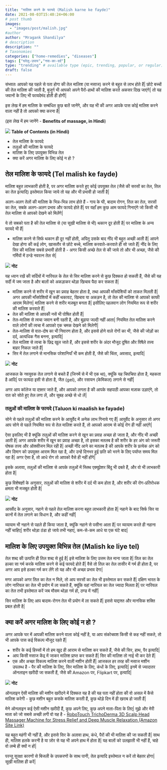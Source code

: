 ```yaml
---
title: "मालिश करने के फायदे (Malish karne ke fayde)"
date: 2021-08-03T15:40:24+06:00
# post thumb
images:
  - "images/post/malish.jpg"
#author
author: "Mragank Shandilya"
# description
description: ""
# Taxonomies
categories: ["home-remedies", "diseases"]
tags: ["घरेलु-उपाय","नस-का-दर्द"]
type: "trending" # available type (epic, trending, popular, or regular)
draft: false
---
```


संभवतः आपको यह पहले से पता होगा की तेल मालिश (या मसाज) करने से बहुत से लाभ होते हैं| छोटे बच्चों की तेल मालिश की जाती है, बुजुर्ग भी आपको अपने पैरों-हाथों की मालिश करते अकसर दिख जाएंगे| तो यह जवानों के लिए भी फायदेमंद होती ही होगी| 

इस लेख में हम मालिश के सम्बंधित कुछ बातें जानेंगे, और यह भी की अगर आपके पास कोई मालिश करने वाला नहीं है तो आपको क्या करना है| 

(इस लेख में हम जानेंगे - <strong>Benefits of massage, in Hindi</strong>)

<div class="toc-mak">
<img src="../../../images/pencil.png">
<b>Table of Contents (in Hindi)</b>
<ul>
<li>तेल मालिश के फायदे</li>
<li>तलुओं की मालिश के फायदे</li>
<li>मालिश के लिए उपयुक्त विभिन्न तेल</li>
<li>क्या करें अगर मालिश के लिए कोई न हो ?</li>
</ul>
</div>

## तेल मालिश के फायदे (Tel malish ke fayde)

मालिश बहुत लाभकारी होती है, पर अगर मालिश करते हुए कोई उपयुक्त तेल (जैसे की सरसों का तेल, तिल का तेल इत्यादि) इस्तेमाल किया जाये तो यह और भी प्रभावी हो जाती है| 

अलग-अलग तेलों की मालिश के भिन्न-भिन्न लाभ होते हैं - गाय के घी, बादाम रोगन, तिल का तेल, सरसों का तेल, सबके अलग-अलग प्रभाव और फायदे होते हैं| पर यहाँ हम कुछ आम फायदे गिनाएंगे जो किसी भी तेल मालिश से आपको देखने को मिलेंगे| 

ये तो सबको पता है की तेल मालिश से (या सूखी मालिश से भी) थकान दूर होती है| पर मालिश के अन्य फायदे भी हैं| 

* मालिश करने से सिर्फ थकान ही दूर नहीं होती, अपितु उसके बाद नींद भी बहुत अच्छी आती है| आपने देखा होगा की कई लोग, खासतौर से छोटे बच्चे, मालिश करवाते-करवाते ही सो जाते हैं| नींद के लिए सिर की मालिश सबसे प्रभावी होती है - अगर किसी अच्छे तेल से की जाये तो और भी अच्छा, जैसे की गर्मियों में ठन्डे नवरत्न तेल से| 

<div class="toc-mak">
  <img src="../../../images/pencil.png">
  <b>नोट</b><br>

यह ध्यान रखें की सर्दियों में नारियल के तेल से सिर मालिश करने से कुछ दिक्कत हो सकती हैं, जैसे की यह सर्दी में जम जाता है और बालों को अकड़ाकर थोड़ा खिचाव पैदा कर सकता है| 
</div>

* मालिश करने से शरीर में खून का प्रवाह बेहतर होता है, तथा आपकी माँसपेशियों को ताकत मिलती है| अगर आपकी माँसपेशियों में कहीं थकावट, खिचाव या अकड़न है, तो तेल की मालिश से आपको काफी आराम मिलेगा| मालिश करने से शरीर मज़बूत बनता है| इसीलिए पहलवान लोग नियमित रूप से शरीर की मालिश करवाते हैं| 
* तेल की मालिश से आपकी नसें भी पोषित होती हैं| 
* तेल-मालिश से त्वचा जवान बनी रहती है, और बुढ़ापा जल्दी नहीं आता| नियमित तेल मालिश करने वाले लोगों की त्वचा में आपको एक चमक देखने को मिलेगी| 
* तेल-मालिश से वात-दोष का भी निवारण होता है, और इससे होने वाले रोगों का भी, जैसे की जोड़ों का दर्द, अत्यधिक गैस बनना, इत्यादि| 
* तेल मालिश से त्वचा के छिद्र खुल जाते हैं, और इससे शरीर के अंदर मौजूद दूषित और विषैले तत्त्व बाहर निकल जाते हैं| 
* सिर में तेल लगाने से मानसिक परेशानियाँ भी कम होती हैं, जैसे की चिंता, अवसाद, इत्यादि| 

<div class="toc-mak">
  <img src="../../../images/pencil.png">
  <b>नोट</b><br>

आजकल के नवयुवक तेल लगाने से बचते हैं (जिनमें से में भी एक था), क्यूंकि यह चिपचिपा होता है, महकता है आदि| पर फायदा इसी से होता है, जैल (gel), और रसायन (केमिकल) लगाने से नहीं| 

अगर आप कॉलेज या दफ़्तर जाते हैं, और आपको लगता है की आपके सहपाठी आपका मज़ाक उड़ाएंगे, तो रात को सोते हुए तेल लगा लें, और सुबह अच्छे से धो लें| 
</div>

### तलुओं की मालिश के फायदे (Taluon ki maalish ke fayade)

सोने से पहले तलुओं की मालिश करने के आयुर्वेद में अनेक लाभ गिनाये गए हैं| आयुर्वेद के अनुसार तो अगर आप सोने से पहले नियमित रूप से तेल मालिश करते हैं, तो आपको आराम से कोई रोग ही नहीं आएंगे| 

ऐसा इसलिए भी है क्यूंकि तलुओं की मालिश करने से खून का प्रवाह अच्छा हो जाता है, और नींद भी अच्छी आती है| अगर आपके शरीर में खून का प्रवाह अच्छा है, तो इसका मतलब है की शरीर के हर अंग को जरूरी पोषक तत्त्व और ऑक्सीजन मिल रही है| अच्छी नींद आने का मतलब है की आपके शरीर के प्रत्येक अंग को और दिमाग को उपयुक्त आराम मिल रहा है, और उन्हें दिनभर हुई छति को भरने के लिए पर्याप्त समय मिल रहा है| अगर ऐसा है, तो आधे रोग तो आपको वैसे ही नहीं होंगे| 

इसके अलावा, तलुओं की मालिश से आपके तलुओं में स्तिथ एक्यूप्रेशर बिंदु भी दबते हैं, और वो भी लाभकारी होता है| 

कुछ विशेषज्ञों के अनुसार, तलुओं की मालिश से शरीर में दर्द भी कम होता है, और शरीर की रोग-प्रतिरोधक क्षमता भी मजबूत होती है| 

<div class="toc-mak">
  <img src="../../../images/pencil.png">
  <b>नोट</b><br>

आयर्वेद के अनुसार, नहाने से पहले तेल मालिश करना बहुत लाभकारी होता है| नहाने के बाद सिर्फ सिर या कानों में तेल लगाने का विधान है, और कहीं नहीं| 

व्यायाम भी नहाने से पहले ही किया जाता है, क्यूंकि नहाने से पसीना आता है| पर व्यायाम करते ही नहाना नहीं चाहिए| शरीर थोड़ा ठंडा हो जाये तभी नहाएं, कम-से-कम आधे या एक घंटे बाद|
</div>


## मालिश के लिए उपयुक्त विभिन्न तेल (Malish ke liye tel)

तेल शब्द की उत्पत्ति ही तिल शब्द से हुई है| इसे मालिश के लिए उत्तम तेल माना जाता है| तिल का तेल हल्का सा गर्म करके मालिश करने से कई फायदे होते हैं| वैसे तो तिल का तेल तासीर में गर्म ही होता है, पर अगर आप इसे हल्का गर्म कर लेंगे तो यह और भी अच्छा प्रभाव देगा| 

मगर आपको अगर तिल का तेल न मिले, तो आप सरसों का तेल भी इस्तेमाल कर सकते हैं| दक्षिण भारत के लोग नारियल का तेल भी प्रयोग में ला सकते हैं, क्यूंकि वहां नारियल का तेल ज्यादा मिलता है| पर नारियल का तेल तभी इस्तेमाल करें जब मौसम थोड़ा गर्म हो, ठण्ड में नहीं| 

सिर मालिश के लिए आप बादाम-रोगन तेल भी प्रयोग में ला सकते हैं| इससे याद्दाश्त और मानसिक शक्ति प्रबल होती है| 


## क्या करें अगर मालिश के लिए कोई न हो ?

अगर आपके घर में आपकी मालिश करने वाला कोई नहीं है, या आप संकोचवश किसी से कह नहीं सकते, तो भी आपके पास कई विकल्प मौजूद रहते हैं| 

* शरीर के कई हिस्सों में तो हम खुद ही आराम से मालिश कर सकते हैं, जैसे की सिर, हाथ, पैर इत्यादि| 
* आप किसी मसाज केंद्र में जाकर मालिश प्राप्त कर सकते हैं| सिर की मालिश तो नाई भी कर देते हैं| 
* एक और अच्छा विकल्प मालिश करने वाली मशीन होती हैं| आजकल हर तरह की मसाज मशीन उपलब्ध है - पैर की मालिश के लिए, सिर मालिश के लिए, कंधों के लिए, इत्यादि| इनमें से ज्यादातर ऑनलाइन खरीदी जा सकती हैं, जैसे की Amazon पर, Flipkart पर, इत्यादि| 

<div class="toc-mak">
  <img src="../../../images/pencil.png">
  <b>नोट</b><br>

ऑनलाइन ऐसी मालिश की मशीन खरीदने में दिक्कत यह है की यह पता नहीं होता की वो असल में कैसे मालिश करेगी - कुछ मशीन बहुत कसके मालिश करती हैं, कुछ थोड़े दिन में ही खराब हो जाती हैं| 

मेने ऑनलाइन कई ऐसी मशीन खरीदी हैं, कुछ अपने लिए, कुछ अपने माता-पिता के लिए| मुझे और मेरी माता को जो सबसे अच्छी लगी वो यह है - <a href="https://www.amazon.in/dp/B07G9JGMJ4/ref=sspa_dk_detail_1?psc=1&pd_rd_i=B07G9JGMJ4&pd_rd_w=7AHMk&pf_rd_p=3d347ba3-873a-4950-a530-1b4d5938343e&pd_rd_wg=Ne3cc&pf_rd_r=WT4CNB6KJZP08ZA3W8W9&pd_rd_r=15cb660c-1d7d-499e-9ad7-db101138f2b4&spLa=ZW5jcnlwdGVkUXVhbGlmaWVyPUExOVg0SlBHOUdZWE9WJmVuY3J5cHRlZElkPUEwNzQ5NTI2MTM5Q09DTzk0QUY5QiZlbmNyeXB0ZWRBZElkPUEwMzg3NjU2OTY4SkVKUkFVRTgwJndpZGdldE5hbWU9c3BfZGV0YWlsJmFjdGlvbj1jbGlja1JlZGlyZWN0JmRvTm90TG9nQ2xpY2s9dHJ1ZQ==|" target="_blank" title="Amazon Product" class="mak-link">RoboTouch TrichoDerma 3D Scalp Head Massager Machine for Stress Relief and Deep Muscle Relaxation (Amazon Site Link)</a>

यह बहुत महंगी भी नहीं है, और इससे सिर के अलावा हाथ, कंधे, पैरों की भी मालिश की जा सकती है| साथ ही, मालिश हलके करनी है या ज़ोर से यह भी अपने हाथ में होता है| यह बालों को उलझाती भी नहीं हैं, चाहे वो लम्बे ही क्यों न हों| 

परन्तु सुरक्षा कारणों से बिजली के उपकरणों के साथ पानी, तेल इत्यादि इस्तेमाल न करें तो बेहतर होगा| सूखी मालिश ही करें| 
</div>

